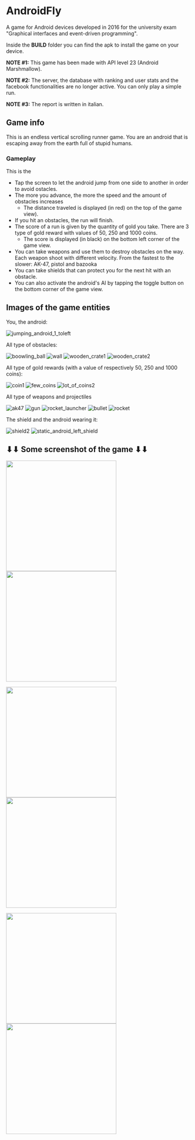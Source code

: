 # AndroidFly
A game for Android devices developed in 2016 for the university exam "Graphical interfaces and event-driven programming".

Inside the **BUILD** folder you can find the apk to install the game on your device.

**NOTE #1:** This game has been made with API level 23 (Android Marshmallow).

**NOTE #2:** The server, the database with ranking and user stats and the facebook functionalities are no longer active. You can only play a simple run.

**NOTE #3:** The report is written in italian.

## Game info
This is an endless vertical scrolling runner game. You are an android that is escaping away from the earth full of stupid humans.

### Gameplay
This is the 
* Tap the screen to let the android jump from one side to another in order to avoid ostacles.
* The more you advance, the more the speed and the amount of obstacles increases
  * The distance traveled is displayed (in red) on the top of the game view).
* If you hit an obstacles, the run will finish.
* The score of a run is given by the quantity of gold you take. There are 3  type of gold reward with values of 50, 250 and 1000 coins.
  * The score is displayed (in black) on the bottom left corner of the game view.
* You can take weapons and use them to destroy obstacles on the way. Each weapon shoot with different velocity. From the fastest to the slower: AK-47, pistol and bazooka
* You can take shields that can protect you for the next hit with an obstacle.
* You can also activate the android's AI by tapping the toggle button on the bottom corner of the game view.


## Images of the game entities
You, the android:

![jumping_android_1_toleft](https://user-images.githubusercontent.com/12531335/173207372-2d05e8fa-0a52-4d34-a014-7fed21f54d25.png)

All type of obstacles:

![boowling_ball](https://user-images.githubusercontent.com/12531335/173206753-19689cc8-a9c5-4c37-a39b-aba8140bf42c.png)
![wall](https://user-images.githubusercontent.com/12531335/173206761-bea6fbf0-79d4-4957-8106-ecf0c6cc2820.png)
![wooden_crate1](https://user-images.githubusercontent.com/12531335/173206762-0a267db2-3a29-420f-a3cc-448c9d84bd90.png)
![wooden_crate2](https://user-images.githubusercontent.com/12531335/173206763-7018bf74-a359-409c-a35f-aadcaf014e43.png)

All type of gold rewards (with a value of respectively 50, 250 and 1000 coins):

![coin1](https://user-images.githubusercontent.com/12531335/173206754-9a05f630-d41e-4164-afc0-347bfe85169b.png)
![few_coins](https://user-images.githubusercontent.com/12531335/173206755-97d86425-bc30-45a7-8f72-5aae43f9d5ee.png)
![lot_of_coins2](https://user-images.githubusercontent.com/12531335/173206757-4a04b276-35dc-4307-a12c-4a6fb80d0449.png)

All type of weapons and projectiles

![ak47](https://user-images.githubusercontent.com/12531335/173206751-cbbe3a60-24aa-4f4e-a4a4-4a9713fc122e.png)
![gun](https://user-images.githubusercontent.com/12531335/173206756-0a8347b7-fc10-4524-a652-5a57f5e4d61d.png)
![rocket_launcher](https://user-images.githubusercontent.com/12531335/173206758-85901012-9a07-4c26-a58d-e09bc5ae5113.png)
![bullet](https://user-images.githubusercontent.com/12531335/173207871-93335950-0628-4594-a3e3-49fa22e554bc.png)
![rocket](https://user-images.githubusercontent.com/12531335/173207869-879fd92f-9189-4d20-98e9-f1be76be4baf.png)

The shield and the android wearing it:

![shield2](https://user-images.githubusercontent.com/12531335/173206760-616034fe-8f51-4d6f-9c2f-d5b6fde2fc24.png)
![static_android_left_shield](https://user-images.githubusercontent.com/12531335/173207920-39a880f6-8f12-4c8d-ad14-70864d5fe2a5.png)

## ⬇⬇ Some screenshot of the game ⬇⬇
<img src="https://user-images.githubusercontent.com/12531335/173208208-645111e6-1a43-4d12-9cac-5adf41025c21.jpg" width="300"> <img src="https://user-images.githubusercontent.com/12531335/173208214-7826b08c-cd63-445c-a69a-db0f116c4b2e.jpg" width="300">

<img src="https://user-images.githubusercontent.com/12531335/173208210-60bf9e7d-548a-4699-8b68-d1119f3a1108.jpg" width="300"> <img src="https://user-images.githubusercontent.com/12531335/173208212-63a64941-89f8-48bd-9425-399070b6541d.jpg" width="300">

<img src="https://user-images.githubusercontent.com/12531335/173208209-93779b1f-f41e-4b9a-9cd0-e4002ef6e422.jpg" width="300"> <img src="https://user-images.githubusercontent.com/12531335/173208211-621fbf78-759f-42e8-b344-161c1f655273.jpg" width="300">
